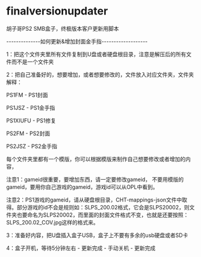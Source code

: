 # finalversionupdater
胡子哥PS2 SMB盒子，终极版本客户更新用脚本

--------------如何更新&增加封面金手指-------------------

1：把这个文件夹里所有文件复制到U盘或者硬盘根目录，注意是解压后的所有文件而不是一个文件夹

2：把自己准备好的，想要增加，或者想要修改的，文件放入对应文件夹，文件夹解释：

PS1FM - PS1封面

PS1JSZ - PS1金手指

PS1XIUFU - PS1修复

PS2FM - PS2封面

PS2JSZ - PS2金手指

每个文件夹里都有一个模版，你可以根据模版来制作自己想要修改或者增加的内容，

注意1：gameid很重要，要增加东西，请一定要修改gameid， 不要用模版的gameid，要用你自己游戏的gameid，游戏id可以从OPL中看到。

注意2：PS1游戏的gameid，请从硬盘根目录，CHT-mappings-json文件中取得。部分游戏的id不会是规则如：SLPS_200.02格式，它会是SLPS20002，则文件夹也要命名为SLPS20002，而里面的封面文件格式不变，也就是还要按照：SLPS_200.02_COV.jpg这样的格式来。

3：准备好内容，把U盘插入盒子USB，盒子上不要有多余的usb硬盘或者SD卡

4：盒子开机，等待5分钟左右  -  更新完成 - 手动关机 - 更新完成
